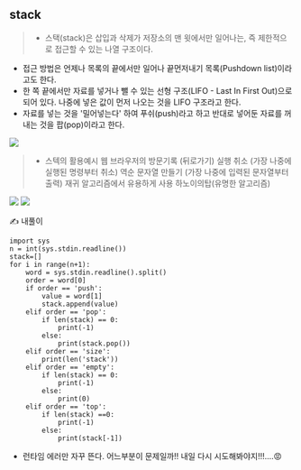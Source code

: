 ## stack
> * 스택(stack)은 삽입과 삭제가 저장소의 맨 윗에서만 일어나는, 즉 제한적으로 접근할 수 있는 나열 구조이다.
* 접근 방법은 언제나 목록의 끝에서만 일어나 끝먼저내기 목록(Pushdown list)이라고도 한다.
* 한 쪽 끝에서만 자료를 넣거나 뺄 수 있는 선형 구조(LIFO - Last In First Out)으로 되어 있다. 나중에 넣은 값이 먼저 나오는 것을 LIFO 구조라고 한다.
* 자료를 넣는 것을 '밀어넣는다' 하여 푸쉬(push)라고 하고 반대로 넣어둔 자료를 꺼내는 것을 팝(pop)이라고 한다.

![](https://images.velog.io/images/majaeh43/post/f6b498f2-2b5b-4c42-baae-f009c560f263/image.png)

> * 스텍의 활용예시
웹 브라우저의 방문기록 (뒤로가기)
실행 취소 (가장 나중에 실행된 명령부터 취소)
역순 문자열 만들기 (가장 나중에 입력된 문자열부터 출력)
재귀 알고리즘에서 유용하게 사용
> 하노이의탑(유명한 알고리즘)

![](https://images.velog.io/images/majaeh43/post/58f03dd9-3902-4378-ae8d-7d70afbb74c4/image.png)
![](https://images.velog.io/images/majaeh43/post/b7e6b65b-b619-47e4-b505-b3a0d780297b/image.png)

✍️ 내풀이
```
import sys
n = int(sys.stdin.readline())
stack=[]
for i in range(n+1):
    word = sys.stdin.readline().split()
    order = word[0]
    if order == 'push':
        value = word[1]
        stack.append(value)
    elif order == 'pop':
        if len(stack) == 0:
            print(-1)
        else:
            print(stack.pop())
    elif order == 'size':
        print(len('stack'))
    elif order == 'empty':
        if len(stack) == 0:
            print(-1)
        else:
            print(0)
    elif order == 'top':
        if len(stack) ==0:
            print(-1)
        else:
            print(stack[-1])
```

* 런타임 에러만 자꾸 뜬다. 어느부분이 문제일까!! 내일 다시 시도해봐야지!!!....😡
